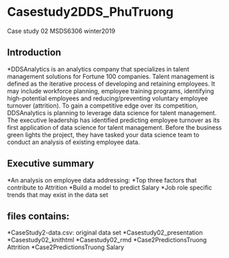 # Casestudy2DDS_PhuTruong
Case study 02 MSDS6306 winter2019

## Introduction
*DDSAnalytics is an analytics company that specializes in talent management solutions for Fortune 100 companies. Talent management is defined as the iterative process of developing and retaining employees. It may include workforce planning, employee training programs, identifying high-potential employees and reducing/preventing voluntary employee turnover (attrition). To gain a competitive edge over its competition, DDSAnalytics is planning to leverage data science for talent management. The executive leadership has identified predicting employee turnover as its first application of data science for talent management. Before the business green lights the project, they have tasked your data science team to conduct an analysis of existing employee data. 

## Executive summary
*An analysis on employee data addressing:
*Top three factors that contribute to Attrition 
*Build a model to predict Salary
*Job role specific trends that may exist in the data set 

## files contains:
*CaseStudy2-data.csv:  original data set
*Casestudy02_presentation
*Casestudy02_knithtml
*Casestudy02_rmd
*Case2PredictionsTruong Attrition
*Case2PredictionsTruong Salary


